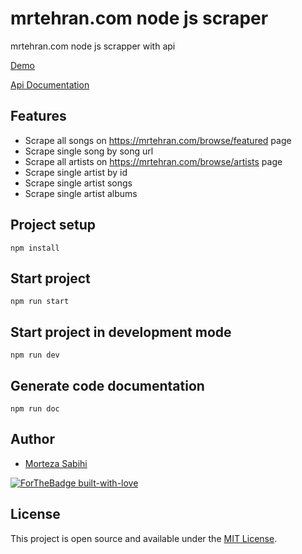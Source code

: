 # mrtehran.com node js scraper

mrtehran.com node js scrapper with api

[Demo](https://mrtehran-scraper.herokuapp.com/)

[Api Documentation](https://github.com/mortezasabihi/mrtehran.com-scraper/wiki/Api-documentation)

## Features

- Scrape all songs on https://mrtehran.com/browse/featured page
- Scrape single song by song url
- Scrape all artists on https://mrtehran.com/browse/artists page
- Scrape single artist by id
- Scrape single artist songs
- Scrape single artist albums

## Project setup

```
npm install
```

## Start project

```
npm run start
```

## Start project in development mode

```
npm run dev
```

## Generate code documentation

```
npm run doc
```

## Author

- [Morteza Sabihi](https://github.com/mortezasabihi)

[![ForTheBadge built-with-love](http://ForTheBadge.com/images/badges/built-with-love.svg)](https://github.com/mortezasabihi/)

## License

This project is open source and available under the [MIT License](https://github.com/mortezasabihi/mrtehran.com-scraper/blob/master/LICENSE).
